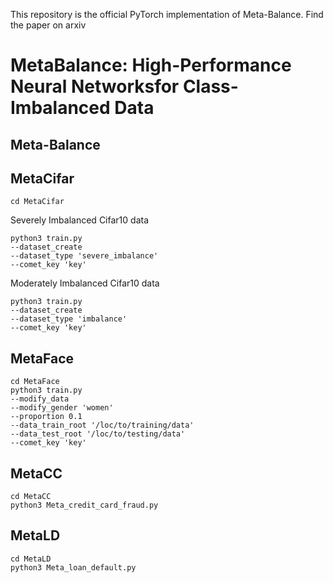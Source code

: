 This repository is the official PyTorch implementation of Meta-Balance. Find the paper on arxiv

# MetaBalance: High-Performance Neural Networksfor Class-Imbalanced Data

## Meta-Balance


## MetaCifar
```
cd MetaCifar
```

Severely Imbalanced Cifar10 data
```
python3 train.py 
--dataset_create 
--dataset_type 'severe_imbalance' 
--comet_key 'key' 
```

Moderately Imbalanced Cifar10 data
```
python3 train.py 
--dataset_create 
--dataset_type 'imbalance' 
--comet_key 'key'
```

## MetaFace
```
cd MetaFace
python3 train.py 
--modify_data 
--modify_gender 'women' 
--proportion 0.1 
--data_train_root '/loc/to/training/data' 
--data_test_root '/loc/to/testing/data' 
--comet_key 'key'
```

## MetaCC
```
cd MetaCC 
python3 Meta_credit_card_fraud.py 
```

## MetaLD
```
cd MetaLD 
python3 Meta_loan_default.py 
```